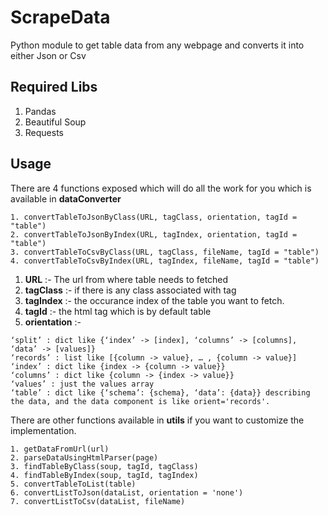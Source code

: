 # ScrapeData
Python module to get table data from any webpage and converts it into either Json or Csv

## Required Libs
1. Pandas
2. Beautiful Soup
3. Requests

## Usage
There are 4 functions exposed which will do all the work for you which is available in **dataConverter**
```
1. convertTableToJsonByClass(URL, tagClass, orientation, tagId = "table")
2. convertTableToJsonByIndex(URL, tagIndex, orientation, tagId = "table")
3. convertTableToCsvByClass(URL, tagClass, fileName, tagId = "table")
4. convertTableToCsvByIndex(URL, tagIndex, fileName, tagId = "table")
```

1. **URL** :- The url from where table needs to fetched
2. **tagClass** :- if there is any class associated with tag
3. **tagIndex** :- the occurance index of the table you want to fetch.
4. **tagId** :- the html tag which is by default table
5. **orientation** :- 
```
‘split’ : dict like {‘index’ -> [index], ‘columns’ -> [columns], ‘data’ -> [values]}
‘records’ : list like [{column -> value}, … , {column -> value}]
‘index’ : dict like {index -> {column -> value}}
‘columns’ : dict like {column -> {index -> value}}
‘values’ : just the values array
‘table’ : dict like {‘schema’: {schema}, ‘data’: {data}} describing the data, and the data component is like orient='records'.
```
There are other functions available in **utils** if you want to customize the implementation.
```
1. getDataFromUrl(url)
2. parseDataUsingHtmlParser(page)
3. findTableByClass(soup, tagId, tagClass)
4. findTableByIndex(soup, tagId, tagIndex)
5. convertTableToList(table)
6. convertListToJson(dataList, orientation = 'none')
7. convertListToCsv(dataList, fileName)
```
